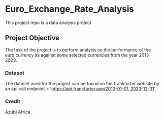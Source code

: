 # Euro_Exchange_Rate_Analysis

This project repo is a data analysis project

## Project Objective

The task of the project is to perform analysis on the performance of the euro currency as against some selected currencies from the year 2013 - 2023.

### Dataset

The dataset used for the project can be found on the frankfurter website by an api call
endpoint = 'https://api.frankfurter.app/2013-01-01..2023-12-31'

### Credit

Azubi Africa
